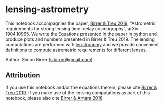 # lensing-astrometry
This notebook accompagnies the paper, [Birrer & Treu 2019](https://arxiv.org/abs/1904.10965), "Astrometric requirements for strong lensing time-delay cosmography", arXiv 1904.10965.
We write the Equations presented in the paper in python and produce plots and numbers presented in Birrer & Treu 2019.
The lensing computations are performed with [lenstronomy](https://github.com/sibirrer/lenstronomy) and we provide convenient definitions to compute astrometric requirements for different lenses.

Author: Simon Birrer (sibirrer@gmail.com)

Attribution
-----------
If you use this notebook and/or the equations therein, please cite [Birrer & Treu 2019](https://arxiv.org/abs/1904.10965).
If you make use of the lensing computations as part of this notebook, please also cite [Birrer & Amara 2018](https://arxiv.org/abs/1803.09746).

